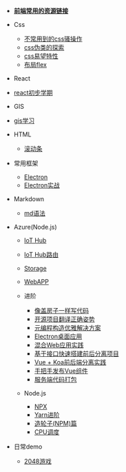 <!--
 * @Descripttion: 
 * @version: 
 * @Author: suckson
 * @Date: 2019-04-02 12:06:29
 * @LastEditors: suckson
 * @LastEditTime: 2019-09-22 21:49:21
 -->
- [**前端常用的资源链接**](/slientdoc/web/moudle.md)
- Css
    - [不常用到的css骚操作](/slientdoc/web/html/cssoperation)
    - [css伪类的探索](/slientdoc/web/html/css-weilie)
    - [css易望特性](/slientdoc/web/html/flex)
    - [布局flex](/slientdoc/web/html/flex)
    
- React
 - [react初步学期](/slientdoc/web/react/react.md)

- GIS
 - [gis学习](/slientdoc/web/gis/gis)

- HTML
    - [滚动条](/slientdoc/web/html/scroll.md)
    

- 常用框架
    - [Electron](/slientdoc/web/frame/electron.md)
    - [Electron实战](/slientdoc/web/frame/electronpritice.md)
   

- Markdown
    - [md语法](/slientdoc/web/md/syntax.md)
    

- Azure(Node.js)
    - [IoT Hub](experience/azure/iot-hub.md)
    - [IoT Hub路由](experience/azure/iot-hub-route.md)
    - [Storage](experience/azure/storage.md)
    - [WebAPP](experience/azure/web-app.md)
  - 进阶
    - [像盖房子一样写代码](experience/advanced/coding-as-building.md)
    - [开源项目翻译正确姿势](experience/advanced/translate.md)
    - [元编程构造优雅解决方案](experience/advanced/meta.md)
    - [Electron桌面应用](experience/advanced/desktop-app.md)
    - [混合Web应用实践](experience/advanced/mixed-project.md)
    - [基于接口快速搭建前后分离项目](experience/advanced/webapp-proxy.md)
    - [Vue + Koa前后端分离实践](experience/advanced/vue-webapp.md)
    - [手把手发布Vue组件](experience/advanced/vue-components.md)
    - [服务端代码打包](experience/advanced/webpack-server.md)

  - Node.js
    - [NPX](/slientdoc/node/npx)
    - [Yarn进阶](/slientdoc/node/npx)
    - [造轮子(NPM)篇](/slientdoc/node/node)
    - [CPU调度](/slientdoc/node/node)

- 日常demo
    - [2048游戏](packages/utils/)